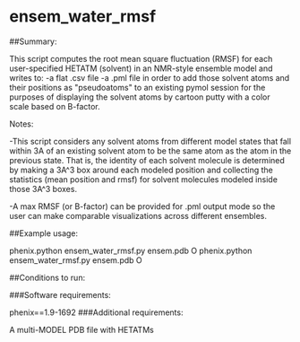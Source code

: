 # ensem_water_rmsf

##Summary:

This script computes the root mean square fluctuation (RMSF) for each user-specified HETATM (solvent) in an NMR-style ensemble model and writes to:
        -a flat .csv file
        -a .pml file in order to add those solvent atoms and their positions as "pseudoatoms" to an existing pymol session for the purposes of displaying the solvent atoms by cartoon putty with a color scale based on B-factor. 

Notes:

 -This script considers any solvent atoms from different model states that fall within 3A of an existing solvent atom to be the same atom as the atom in the previous state. That is, the identity of each solvent molecule is determined by making a 3A^3 box around each modeled position and collecting the statistics (mean position and rmsf) for solvent molecules modeled inside those 3A^3 boxes. 
 
 -A max RMSF (or B-factor) can be provided for .pml output mode so the user can make comparable visualizations across different ensembles.

##Example usage:

phenix.python ensem_water_rmsf.py ensem.pdb O 
phenix.python ensem_water_rmsf.py ensem.pdb O 

##Conditions to run:

###Software requirements:

phenix==1.9-1692
###Additional requirements:

A multi-MODEL PDB file with HETATMs
